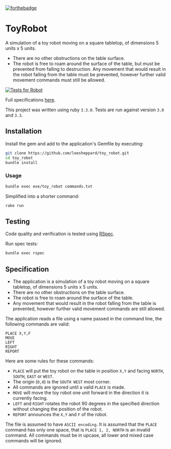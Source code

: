 [![forthebadge](https://forthebadge.com/images/badges/made-with-ruby.svg)](https://forthebadge.com)

# ToyRobot

A simulation of a toy robot moving on a square tabletop, of dimensions 5 units x 5 units.

* There are no other obstructions on the table surface.
* The robot is free to roam around the surface of the table, but must be prevented from falling to destruction. Any movement that would result in the robot falling from the table must be prevented, however further valid movement commands must still
  be allowed.

[![Tests for Robot](https://github.com/leesheppard/toy_robot/actions/workflows/tests.yml/badge.svg)](https://github.com/leesheppard/toy_robot/actions/workflows/tests.yml)

Full specifications [here](#specification).

This project was written using ruby `3.3.0`. Tests are run against version `3.0` and `3.3`.

## Installation

Install the gem and add to the application's Gemfile by executing:

```bash
git clone https://github.com/leesheppard/toy_robot.git
cd toy_robot
bundle install
```

### Usage

```bash
bundle exec exe/toy_robot commands.txt
```

Simplified into a shorter command:

```bash
rake run
```

## Testing

Code quality and verification is tested using [RSpec](http://rspec.info/).

Run spec tests:

```bash
bundle exec rspec
```

## Specification

* The application is a simulation of a toy robot moving on a square tabletop, of dimensions 5 units x 5 units.
* There are no other obstructions on the table surface.
* The robot is free to roam around the surface of the table.
* Any movement that would result in the robot falling from the table is prevented, however further valid movement commands are still allowed.

The application reads a file using a name passed in the command line, the following commands are valid:

`PLACE X,Y,F`  
`MOVE`  
`LEFT`  
`RIGHT`  
`REPORT`

Here are some rules for these commands:

* `PLACE` will put the toy robot on the table in position `X,Y` and facing `NORTH`, `SOUTH`, `EAST` or `WEST`.
* The origin (`0,0`) is the `SOUTH WEST` most corner.
* All commands are ignored until a valid `PLACE` is made.
* `MOVE` will move the toy robot one unit forward in the direction it is currently facing.
* `LEFT` and `RIGHT` rotates the robot 90 degrees in the specified direction without changing the position of the robot.
* `REPORT` announces the `X,Y` and `F` of the robot.

The file is assumed to have `ASCII encoding`. It is assumed that the `PLACE` command has only one space, that is `PLACE 1, 2, NORTH` is an invalid command. All commands must be in upcase, all lower and mixed case commands will be ignored.
